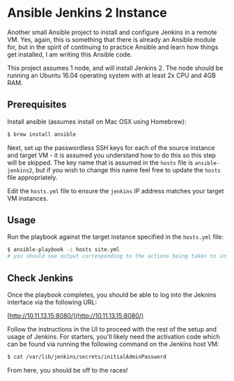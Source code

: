 # Ansible Jenkins 2 Instance

Another small Ansible project to install and configure Jenkins in a remote VM. Yes,
again, this is something that there is already an Ansible module for, but in the spirit
of continuing to practice Ansible and learn how things get installed, I am writing this
Ansible code.

This project assumes 1 node, and will install Jenkins 2. The node should be running an
Ubuntu 16.04 operating system with at least 2x CPU and 4GB RAM.

## Prerequisites

Install ansible (assumes install on Mac OSX using Homebrew):

```bash
$ brew install ansible
```

Next, set up the passwordless SSH keys for each of the source instance and target VM - it is
assumed you understand how to do this so this step will be skipped. The key name that is
assumed in the `hosts` file is `ansible-jenkins2`, but if you wish to change this name feel free
to update the `hosts` file appropriately.

Edit the `hosts.yml` file to ensure the `jenkins` IP address matches your target VM instances.

## Usage

Run the playbook against the target instance specified in the `hosts.yml` file:

```bash
$ ansible-playbook -i hosts site.yml
# you should see output corresponding to the actions being taken to install Jenkins
```

## Check Jenkins

Once the playbook completes, you should be able to log into the Jeknins interface via the
following URL:

[http://10.11.13.15:8080/](http://10.11.13.15:8080/)

Follow the instructions in the UI to proceed with the rest of the setup and usage of Jenkins.
For starters, you'll likely need the activation code which can be found via running the following
command on the Jenkins host VM:

```bash
$ cat /var/lib/jenkins/secrets/initialAdminPassword
```

From here, you should be off to the races!
